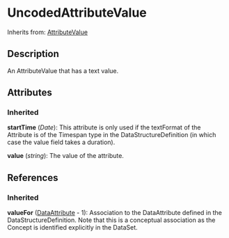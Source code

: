 
# UncodedAttributeValue

Inherits from: [AttributeValue](AttributeValue.md)



## Description

An AttributeValue that has a text value.


## Attributes

### Inherited

**startTime** (*Date*): This attribute is only used if the textFormat of the Attribute is of the Timespan type in the DataStructureDefinition (in which case the value field takes a duration).

**value** (*string*): The value of the attribute.



## References

### Inherited

**valueFor** ([DataAttribute](DataAttribute.md) - 1): Association to the DataAttribute defined in the DataStructureDefinition. Note that this is a conceptual association as the Concept is identified explicitly in the DataSet.




